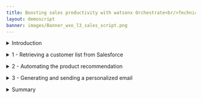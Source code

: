 ```yaml
---
title: Boosting sales productivity with watsonx Orchestrate<br/>Technical Sales Level 3 demo
layout: demoscript
banner: images/Banner_wxo_l3_sales_script.png
---
```


<span id="top"></span>

<details markdown="1">

<summary>Introduction</summary>

Today I want to show you how watsonx Orchestrate uses conversational AI to help your sales professionals be more productive and close more business. 

Typically insurance sales agents spend their time across many tasks while constantly context switching between multiple applications to do their jobs. A large part of any successful insurance seller's time should be spent servicing existing clients, but an important part of being a great sales agent is finding new business and building pipeline.

Prior to watsonx Orchestrate, agents in this insurance office dedicated a few hours per week to sending prospecting emails for upsell and cross-sell opportunities, as well as building pipeline. To do this, a typical insurance seller would: 
1.	Search Salesforce for customers that meet certain cross-sell criteria.
2.	Determine the best cross-sell products to offer each customer.
3.	Send a personalized email to each customer.

Unfortunately, agents in this office are facing a number of challenges that prevent them from performing at their best:
- Searching their Salesforce system effectively for sales opportunities is time consuming and requires a lot of skill... skills that not everyone on the team possesses, especially new hires who need to be trained.
- Matching customer circumstances to the most optimal and competitive products is time consuming and requires expert product knowledge. The information about products, customers, and policies is spread over multiple systems and spreadsheets.
- Multiple systems and applications are used to perform customer outreach (Salesforce, Outlook, etc). It takes time to switch between these applications to find the required information. Data is copied and pasted between applications and inevitably errors are made.
- There isn't time to create a personalized email for each customer so instead, sellers use templates, but they know that the emails that are produced this way are often ignored by their customers.   

Let's look at how this prospecting work can be done more effectively with watsonx Orchestrate.
- We’ll use a chat interface to extract data from SalesForce that leverages a pre-configured search to find customers with recent life events.
- We’ll match these customers to the most suitable and competitive products using an AI-infused automation that represents the digitized business knowledge of a product expert. 
- Instead of using an email template, we’ll feed the customer information and the products details into a generative AI model. This model will draft a prospecting email that a human-in-the-loop can review and edit with any specific information for this customer.
- Finally, we’ll automate the creation and dispatch of the email, but we won’t have to open Outlook and copy over email addresses, email text or product info.  <br/><br/>

Let's get started.

<br/>
</details>

<p/>

<details markdown="1">

<summary>1 - Retrieving a customer list from Salesforce</summary>

<br/>

| **1.1** | **Invoke a Salesforce skill using natural language** |
| :--- | :--- |
| **Narration** | A common task for an insurance agent is to periodically search their Salesforce system for customers with recent life events that are good candidates to receive upsell/cross-sell offers. For example, the birth of a child or death of a parent often brings focus to life insurance coverage, and so on. Traditionally, this task involves creating custom Salesforce reports and downloading them for manual and offline review by a sales agent.<br/><br/> How does this play out with an insurance company using watsonx Orchestrate? An agent invokes a Salesforce search using a simple natural language phrase like: "Write an upsell email to my customers", IBM watsonx Orchestrate uses AI to understand this agent's intent and performs the correct action, even when the request phrase is ambiguous.|
| **Action** &nbsp; 1.1.1 | Perform the following steps: <br/><br/>1. Enter the command **Write an upsell email to my customers**<br/> 2. Click the **Send arrow**.<br/><img src="images/1-1-1.png" width="800" /> <br/>**Note:** if you get **No skill matches your request** try rephrasing your question. Also, ensure you have selected **Team skills** from the menu bar at the top of the screen. 
| **Narration** | IBM watsonx Orchestrate runs the Salesforce task by connecting to a back-end API that retrieves a list of customers with recent life events. The retrieved customer data is neatly displayed in a table within watsonx Orchestrate's chat interface.<br/><br/>The agent reviews the list of customers and pursues a cross-sell opportunity with John Collins, who has a child that recently turned twenty-five. For this product, turning twenty-five is a milestone requiring children to acquire independent health insurance coverage. (Other states and countries set different age limits for various family milestones).|
| **Action** &nbsp; 1.1.2 | Perform the following steps: <br/><br/>1.Select the radio button associated with **John Collins** (1) from the table <br/> 2. Click the **Apply** button in the chat window (you may have to scroll down to see the button). <br/> <img src="images/1-1-2.png" width="800" /> |

<br/>

**[Go to top](#place1)**

<br/><br/>

</details>

<p/>

<details markdown="1">

<summary>2 - Automating the product recommendation</summary>

<br/>

| **2.1** | **Identify products for cross-sell / upsell** |
| :--- | :--- |
| **Narration** | Next, the agent needs to determine which products to recommend for John based on his circumstances and recent life event.<br/><br/> The customer details from Salesforce are automatically submitted into watsonx Orchestrate's built-in decision engine and the upsell recommendations are displayed. Behind the scenes, the decision engine applied business logic that took into account many different attributes specific to this customer (**John Collins**), such as his child’s age, pre-existing conditions, and current coverage. Then the AI product recommendation criteria determined the best products to suggest.<br/><br/>In this case, the decision engine recommended the **Silver-level Marketplace Plan**, and based on this, it has also created a prompt that will be submitted into the generative AI model to create the email. The product choice is highlighted to the agent for improved clarity, and as you can see, the agent has some control over the prompt and may adjust it if required. | 
| **Action** &nbsp; 2.1.1 | Perform the following steps: <br/><br/>1. Highlight the product recommendation<br/>2. Review the prompt created by the decision skill for the selected customer, based on their circumstances.<br/>3. Optionally, adjust the discount in the prompt by changing **15%**, to **20%**, as indicated by the arrow<br/>4. Click **Apply**<br/><img src="images/2-1-1.png" width="800" /> |

<br/>

**[Go to top](#place1)**

<br/><br/>

</details>

<p/>

<details markdown="1">

<summary>3 - Generating and sending a personalized email</summary>

<br/>

| **3.1** | **Use generative AI to write a personalized email for the client** |
| :--- | :--- |
| **Narration** | Personalized emails increase the likelihood of conversion. IBM watsonx Orchestrate uses one of IBM's Large Language Models (LLM's), built on the watsonx.ai platform. This model generates a personalized email for the selected customer. Perfecting the AI prompt to generate a properly formatted email is typically a time-consuming activity. To make this faster and repeatable for insurance sellers, watsonx Orchestrate used its embedded decision skill to create the prompt, but the agent still has control over all the parameters used to generate the email.<br/><br/>The agent may have adjusted the prompt in the previous step, but now we are ready to submit all of the parameters into the LLM. These parameters control the length of the generated email, the model used, and some further tuning parameters. |
| **Action** &nbsp; 3.1.1 | Perform the following steps to submit the request to the LLM:<br/><br/>1. Optionally, click on **Show all fields** to reveal all the LLM parameters (changing these parameters is not recommended).<br/>2. Click **Apply** and the prompt will be submitted into the generative AI model. (Note: email generation will take approx 30 seconds to complete). <br/><img src="images/3-1-1.png" width="800" /> |

<br/>

| **3.2** | **Use watsonx Orchestrate's built-in Microsoft Outlook skill to send a personalized email to the client** |
| :--- | :--- |
| **Narration** | IBM watsonx Orchestrate launches its out-of-the-box Outlook skill and pre-fills an email with the contact details for **John Collins** and the generated email content containing the proposal. The insurance seller can now review the generated content for accuracy and add any further information to ensure the proposal is relevant to the customer. <br/><br/>The IBM provided generative AI models are specifically trained on curated data to produce output suitable for business purposes, but it is still important for an agent to review it. This 'human in the loop" approach is vital, clients want to save time by leveraging AI to generate the bulk of the content, but they still want their agents to have overall control. <br/><br/>Since we're using a built-in skill to handle the Outlook email the agent doesn't need to open their Outlook client, the **To** and **Subject** fields have been pre-populated and the AI-generated text has been inserted into the **content** field.|
| **Action** &nbsp; 3.2.1 | Review the generated email (edit if necessary) and discuss the text generated by watsonx.ai that was automatically inserted into the **Content** field.<br/> <img src="images/3-1-4.png" width="800" /><br/><br/>**Note:** An LLM can be non-deterministic, for the same input prompt it can generate different output, especially if other parameters have been changed. The models are constantly retraining and evolving, so your output may differ from this image. The model used in the demo has not been fine tuned with insurance industry knowledge. Clients deploying these models can fine tune them with product knowledge and provide examples of the content to be generated.|
| **Action** &nbsp; 3.2.2 | Perform the following steps:<br/><br/>1. Change the email address in the **To** field to your own email.<br/>2. Scroll down and click **Apply** at the bottom of the watsonx Orchestrate chat window.<br/><img src="images/3-1-5.png" width="800" /> <br/>IBM watsonx Orchestrate will tell you that the email was sent.<br/> <img src="images/3-1-6.png" width="800" />|

 
<br/>

**[Go to top](#place1)**

<br/><br/>

</details>

<p/>

<details markdown="1">

<summary>Summary</summary>

<br/> 
Using an upsell/cross-sell example, this lab showed how watsonx Orchestrate provides a conversational interface for insurance sales agents to perform their repetitive tasks and reduce the time it takes to complete common business tasks, such as searching through customer relationship management (CRM) reports for sales opportunities.

Product expertise was used to create an automation that provides optimal product recommendations based on client circumstances, and combined these recommendations with client details into a prompt that was submitted into a generative AI model. The result was a client proposal derived from expert product knowledge and accurate client data prepared for the agent for review. 

By providing a catalog of skills, watsonx Orchestrate eliminated the need for this insurance agent to manually move data and context switch between different back-end applications. Watsonx Orchestrate streamlined this agent's work by sequencing a series of skills within a single unified interface, boosting their productivity, reducing errors, and enabling them to focus on higher value work.


**[Go to top](#place1)**

<br/><br/>

</details>